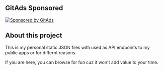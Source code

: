 ## GitAds Sponsored
[![Sponsored by GitAds](https://staging.gitads.dev/v1/ad-serve?source=hotheadhacker/json-data@github)](https://staging.gitads.dev/v1/ad-track?source=hotheadhacker/json-data@github)
<!-- GitAds-Verify: 5RKBV94NGSGRJRRY4OC2XEOZ2MMAAZVG -->
## About this project
This is my personal static JSON files with used as API endpoints to my public apps or for differnt reasons.

If you are here, you can browse for fun cuz it won't add value to your time.
